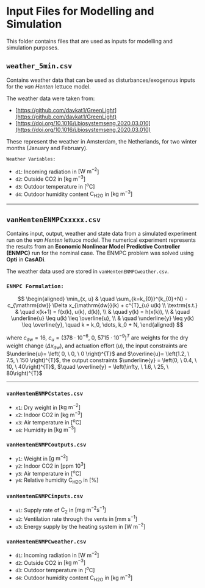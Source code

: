 
# Input Files for Modelling and Simulation

This folder contains files that are used as inputs for modelling and simulation purposes.

## `weather_5min.csv`
Contains weather data that can be used as disturbances/exogenous inputs for the *van Henten* lettuce model. 

The weather data were taken from:
- [https://github.com/davkat1/GreenLight](https://github.com/davkat1/GreenLight)
- [https://doi.org/10.1016/j.biosystemseng.2020.03.010](https://doi.org/10.1016/j.biosystemseng.2020.03.010)

These represent the weather in Amsterdam, the Netherlands, for two winter months (January and February).

`Weather Variables:`
- `d1`: Incoming radiation in $[\mathrm{W \ m}^{-2}$]
- `d2`: Outside CO2 in  $[\mathrm{kg \ m}^{-3}]$
- `d3`: Outdoor temperature in $[^o \mathrm{C}]$
- `d4`: Outdoor humidity content $\mathrm{C}_{\mathrm{H2O}}$ in $[\mathrm{kg \ m}^{-3}]$

---

## `vanHentenENMPCxxxxx.csv`
Contains input, output, weather and state data from a simulated experiment run on the *van Henten* lettuce model. The numerical experiment represents the results from an **Economic Nonlinear Model Predictive Controller (ENMPC)** run for the nominal case. The ENMPC problem was solved using **Opti** in **CasADi**. 

The weather data used are stored in `vanHentenENMPCweather.csv`.

### `ENMPC Formulation:`
$$
\begin{aligned}
\min_{x, u} & \quad \sum_{k=k_{0}}^{k_{0}+N}  -c_{\mathrm{dw}} \Delta x_{\mathrm{dw}}(k)  + c^{T}_{u} u(k)
 \\
\textrm{s.t.} & \quad x(k+1) = f(x(k), u(k), d(k)), \\
& \quad y(k) = h(x(k)), \\
& \quad \underline{u} \leq u(k) \leq \overline{u}, \\
& \quad \underline{y} \leq y(k) \leq \overline{y}, \quad k = k_0, \dots, k_0 + N,
\end{aligned}
$$

where $c_{\mathrm{dw}} = 16$, $c_{u} = \left(378 \cdot 10^{-6} , \ 0, \ 5715 \cdot 10^{-9} \right)^{T}$  are weights for the dry weight change ($\Delta x_{\mathrm{dw}}$), and actuation effort ($u$),  the input constraints are $\underline{u}= \left( 0, \ 0, \ 0 \right)^{T}$ and $\overline{u}= \left(1.2, \ 7.5, \ 150 \right)^{T}$, the output constraints $\underline{y} = \left(0, \ 0.4, \ 10, \ 40\right)^{T}$,  $\quad \overline{y} = \left(\infty, \ 1.6, \ 25, \ 80\right)^{T}$


---

### `vanHentenENMPCstates.csv`
- `x1`: Dry weight in $[\mathrm{kg \ m}^{-2}]$
- `x2`: Indoor CO2 in $[\mathrm{kg \ m}^{-3}]$
- `x3`: Air temperature in $[^o \mathrm{C}]$
- `x4`: Humidity in $[\mathrm{kg \ m}^{-3}]$

### `vanHentenENMPCoutputs.csv`
- `y1`: Weight in $[\mathrm{g \ m}^{-2}]$
- `y2`: Indoor CO2 in $[\mathrm{ppm} \ 10^{3}]$
- `y3`: Air temperature in $[^o \mathrm{C}]$
- `y4`: Relative humidity  $\mathrm{C}_{\mathrm{H2O}}$ in [%]

### `vanHentenENMPCinputs.csv`
- `u1`: Supply rate of  $\mathrm{C}_{2}$ in $[\mathrm{mg \ m}^{-2} \mathrm{s}^{-1}]$
- `u2`: Ventilation rate through the vents in $[\mathrm{mm \ s}^{-1}]$
- `u3`: Energy supply by the heating system in $[\mathrm{W \ m}^{-2}]$

### `vanHentenENMPCweather.csv`
- `d1`: Incoming radiation in $[\mathrm{W \ m}^{-2}$]
- `d2`: Outside CO2 in  $[\mathrm{kg \ m}^{-3}]$
- `d3`: Outdoor temperature in $[^o \mathrm{C}]$
- `d4`: Outdoor humidity content $\mathrm{C}_{\mathrm{H2O}}$ in $[\mathrm{kg \ m}^{-3}]$
